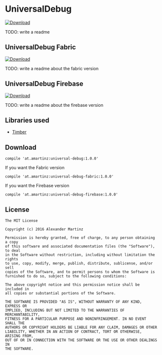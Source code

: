 # UniversalDebug

[ ![Download](https://api.bintray.com/packages/evisceration/maven/universal-debug/images/download.svg) ](https://bintray.com/evisceration/maven/universal-debug/_latestVersion)

TODO: write a readme

## UniversalDebug Fabric

[ ![Download](https://api.bintray.com/packages/evisceration/maven/universal-debug-fabric/images/download.svg) ](https://bintray.com/evisceration/maven/universal-debug-fabric/_latestVersion)

TODO: write a readme about the fabric version

## UniversalDebug Firebase

[ ![Download](https://api.bintray.com/packages/evisceration/maven/universal-debug-firebase/images/download.svg) ](https://bintray.com/evisceration/maven/universal-debug-firebase/_latestVersion)

TODO: write a readme about the firebase version

## Libraries used
- [Timber](https://github.com/JakeWharton/timber)

## Download
    compile 'at.amartinz:universal-debug:1.0.0'

If you want the Fabric version

    compile 'at.amartinz:universal-debug-fabric:1.0.0'

If you want the Firebase version

    compile 'at.amartinz:universal-debug-firebase:1.0.0'

## License
    The MIT License

    Copyright (c) 2016 Alexander Martinz

    Permission is hereby granted, free of charge, to any person obtaining a copy
    of this software and associated documentation files (the "Software"), to deal
    in the Software without restriction, including without limitation the rights
    to use, copy, modify, merge, publish, distribute, sublicense, and/or sell
    copies of the Software, and to permit persons to whom the Software is
    furnished to do so, subject to the following conditions:

    The above copyright notice and this permission notice shall be included in
    all copies or substantial portions of the Software.

    THE SOFTWARE IS PROVIDED "AS IS", WITHOUT WARRANTY OF ANY KIND, EXPRESS OR
    IMPLIED, INCLUDING BUT NOT LIMITED TO THE WARRANTIES OF MERCHANTABILITY,
    FITNESS FOR A PARTICULAR PURPOSE AND NONINFRINGEMENT. IN NO EVENT SHALL THE
    AUTHORS OR COPYRIGHT HOLDERS BE LIABLE FOR ANY CLAIM, DAMAGES OR OTHER
    LIABILITY, WHETHER IN AN ACTION OF CONTRACT, TORT OR OTHERWISE, ARISING FROM,
    OUT OF OR IN CONNECTION WITH THE SOFTWARE OR THE USE OR OTHER DEALINGS IN
    THE SOFTWARE.
